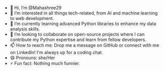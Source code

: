 - 👋 Hi, I’m @Mahashree29
- 👀 I’m interested in all things tech-related, from AI and machine learning to web development.
- 🌱 I’m currently learning  advanced Python libraries to enhance my data analysis skills.
- 💞️ I’m looking to collaborate on open-source projects where I can contribute my Python expertise and learn from fellow developers.
- 📫 How to reach me: Drop me a message on GitHub or connect with me on LinkedIn! I'm always up for a coding chat.
- 😄 Pronouns: she/Her
- ⚡ Fun fact: Nothing much funnier.

<!---
Mahashree29/Mahashree29 is a ✨ special ✨ repository because its `README.md` (this file) appears on your GitHub profile.
You can click the Preview link to take a look at your changes.
--->

